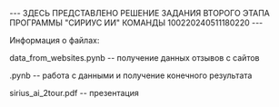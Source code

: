 --- ЗДЕСЬ ПРЕДСТАВЛЕНО РЕШЕНИЕ ЗАДАНИЯ ВТОРОГО ЭТАПА ПРОГРАММЫ "СИРИУС ИИ" КОМАНДЫ 100220240511180220 ---

Информация о файлах:

data_from_websites.pynb -- получение данных отзывов с сайтов

.pynb -- работа с данными и получение конечного результата

sirius_ai_2tour.pdf -- презентация
